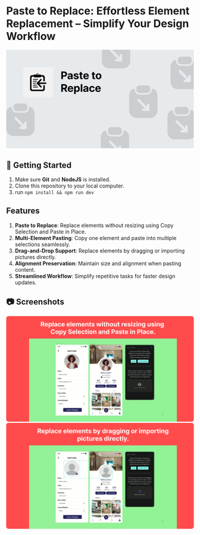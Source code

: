 # Paste to Replace: Effortless Element Replacement – Simplify Your Design Workflow

![Paste to Replace: Effortless Element Replacement – Simplify Your Design Workflow](/.github/images/thumb.png "Paste to Replace: Effortless Element Replacement – Simplify Your Design Workflow")

## :toolbox: Getting Started

1. Make sure **Git** and **NodeJS** is installed.
2. Clone this repository to your local computer.
3. run `npm install && npm run dev`

## Features

1. **Paste to Replace**: Replace elements without resizing using Copy Selection and Paste in Place.
2. **Multi-Element Pasting**: Copy one element and paste into multiple selections seamlessly.
3. **Drag-and-Drop Support**: Replace elements by dragging or importing pictures directly.
4. **Alignment Preservation**: Maintain size and alignment when pasting content.
5. **Streamlined Workflow**: Simplify repetitive tasks for faster design updates.

## :camera: Screenshots

![Screenshot](/.github/images/screenshot1.png "Screenshot")
![Screenshot](/.github/images/screenshot2.png "Screenshot")
